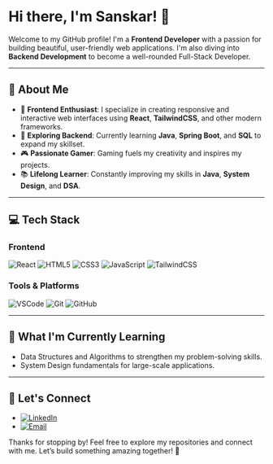 # Hi there, I'm Sanskar! 👋

Welcome to my GitHub profile! I'm a **Frontend Developer** with a passion for building beautiful, user-friendly web applications. I'm also diving into **Backend Development** to become a well-rounded Full-Stack Developer.

---

## 🚀 About Me
- 🌟 **Frontend Enthusiast**: I specialize in creating responsive and interactive web interfaces using **React**, **TailwindCSS**, and other modern frameworks.
- 🔧 **Exploring Backend**: Currently learning **Java**, **Spring Boot**, and **SQL** to expand my skillset.
- 🎮 **Passionate Gamer**: Gaming fuels my creativity and inspires my projects.
- 📚 **Lifelong Learner**: Constantly improving my skills in **Java**, **System Design**, and **DSA**.

---

## 💻 Tech Stack
### **Frontend**
![React](https://img.shields.io/badge/-React-61DAFB?logo=react&logoColor=white&style=flat-square)
![HTML5](https://img.shields.io/badge/-HTML5-E34F26?logo=html5&logoColor=white&style=flat-square)
![CSS3](https://img.shields.io/badge/-CSS3-1572B6?logo=css3&logoColor=white&style=flat-square)
![JavaScript](https://img.shields.io/badge/-JavaScript-F7DF1E?logo=javascript&logoColor=black&style=flat-square)
![TailwindCSS](https://img.shields.io/badge/-TailwindCSS-38B2AC?logo=tailwind-css&logoColor=white&style=flat-square)

### **Tools & Platforms**
![VSCode](https://img.shields.io/badge/-VSCode-007ACC?logo=visual-studio-code&logoColor=white&style=flat-square)
![Git](https://img.shields.io/badge/-Git-F05032?logo=git&logoColor=white&style=flat-square)
![GitHub](https://img.shields.io/badge/-GitHub-181717?logo=github&logoColor=white&style=flat-square)

---

## 🌱 What I'm Currently Learning
- Data Structures and Algorithms to strengthen my problem-solving skills.
- System Design fundamentals for large-scale applications.

---

## 🔗 Let's Connect
- [![LinkedIn](https://img.shields.io/badge/-LinkedIn-0A66C2?logo=linkedin&logoColor=white&style=flat-square)](https://www.linkedin.com/in/sanskar-sonwal-80025b164/)
- [![Email](https://img.shields.io/badge/-Email-D14836?logo=gmail&logoColor=white&style=flat-square)](mailto:sanskar.sonwal6@gmail.com)


Thanks for stopping by! Feel free to explore my repositories and connect with me. Let’s build something amazing together! 🚀
